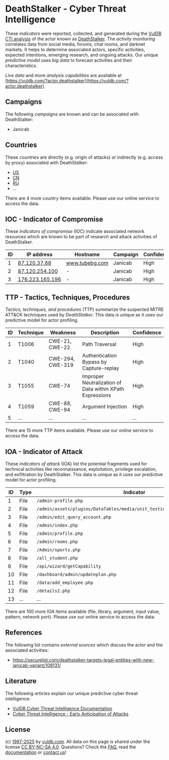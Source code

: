 # DeathStalker - Cyber Threat Intelligence

These _indicators_ were reported, collected, and generated during the [VulDB CTI analysis](https://vuldb.com/?kb.cti) of the actor known as [DeathStalker](https://vuldb.com/?actor.deathstalker). The _activity monitoring_ correlates data from social media, forums, chat rooms, and darknet markets. It helps to determine associated actors, specific activities, expected intentions, emerging research, and ongoing attacks. Our unique _predictive model_ uses _big data_ to forecast activities and their characteristics.

_Live data_ and more _analysis capabilities_ are available at [https://vuldb.com/?actor.deathstalker](https://vuldb.com/?actor.deathstalker)

## Campaigns

The following _campaigns_ are known and can be associated with DeathStalker:

* Janicab

## Countries

These _countries_ are directly (e.g. origin of attacks) or indirectly (e.g. access by proxy) associated with DeathStalker:

* [US](https://vuldb.com/?country.us)
* [CN](https://vuldb.com/?country.cn)
* [RU](https://vuldb.com/?country.ru)
* ...

There are 4 more country items available. Please use our online service to access the data.

## IOC - Indicator of Compromise

These _indicators of compromise_ (IOC) indicate associated network resources which are known to be part of research and attack activities of DeathStalker.

ID | IP address | Hostname | Campaign | Confidence
-- | ---------- | -------- | -------- | ----------
1 | [87.120.37.68](https://vuldb.com/?ip.87.120.37.68) | www.tubebg.com | Janicab | High
2 | [87.120.254.100](https://vuldb.com/?ip.87.120.254.100) | - | Janicab | High
3 | [176.223.165.196](https://vuldb.com/?ip.176.223.165.196) | - | Janicab | High

## TTP - Tactics, Techniques, Procedures

_Tactics, techniques, and procedures_ (TTP) summarize the suspected MITRE ATT&CK techniques used by _DeathStalker_. This data is unique as it uses our predictive model for actor profiling.

ID | Technique | Weakness | Description | Confidence
-- | --------- | -------- | ----------- | ----------
1 | T1006 | CWE-21, CWE-22 | Path Traversal | High
2 | T1040 | CWE-294, CWE-319 | Authentication Bypass by Capture-replay | High
3 | T1055 | CWE-74 | Improper Neutralization of Data within XPath Expressions | High
4 | T1059 | CWE-88, CWE-94 | Argument Injection | High
5 | ... | ... | ... | ...

There are 15 more TTP items available. Please use our online service to access the data.

## IOA - Indicator of Attack

These _indicators of attack_ (IOA) list the potential fragments used for technical activities like reconnaissance, exploitation, privilege escalation, and exfiltration by DeathStalker. This data is unique as it uses our predictive model for actor profiling.

ID | Type | Indicator | Confidence
-- | ---- | --------- | ----------
1 | File | `/admin-profile.php` | High
2 | File | `/admin/assets/plugins/DataTables/media/unit_testing/templates/two_tables.php` | High
3 | File | `/admin/edit_query_account.php` | High
4 | File | `/admin/index.php` | High
5 | File | `/admin/profile.php` | High
6 | File | `/admin/rooms.php` | High
7 | File | `/Admin/sports.php` | High
8 | File | `/all_student.php` | High
9 | File | `/api/wizard/getCapability` | High
10 | File | `/dashboard/admin/updateplan.php` | High
11 | File | `/data/add_employee.php` | High
12 | File | `/details2.php` | High
13 | ... | ... | ...

There are 100 more IOA items available (file, library, argument, input value, pattern, network port). Please use our online service to access the data.

## References

The following list contains _external sources_ which discuss the actor and the associated activities:

* https://securelist.com/deathstalker-targets-legal-entities-with-new-janicab-variant/108131/

## Literature

The following _articles_ explain our unique predictive cyber threat intelligence:

* [VulDB Cyber Threat Intelligence Documentation](https://vuldb.com/?kb.cti)
* [Cyber Threat Intelligence - Early Anticipation of Attacks](https://www.scip.ch/en/?labs.20201022)

## License

(c) [1997-2025](https://vuldb.com/?kb.changelog) by [vuldb.com](https://vuldb.com/?kb.about). All data on this page is shared under the license [CC BY-NC-SA 4.0](https://creativecommons.org/licenses/by-nc-sa/4.0/). Questions? Check the [FAQ](https://vuldb.com/?kb.faq), read the [documentation](https://vuldb.com/?kb) or [contact us](https://vuldb.com/?contact)!
